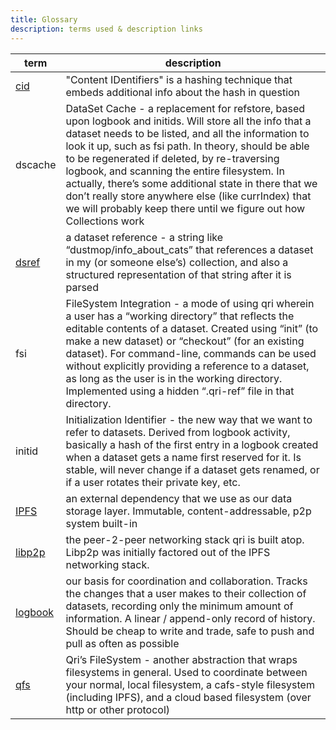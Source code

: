 ```yaml
---
title: Glossary
description: terms used & description links
---
```



| term | description |
| ---- | ----------- |
| [cid](https://github.com/multiformats/cid) | "Content IDentifiers" is a hashing technique that embeds additional info about the hash in question |
| dscache | DataSet Cache - a replacement for refstore, based upon logbook and initids. Will store all the info that a dataset needs to be listed, and all the information to look it up, such as fsi path. In theory, should be able to be regenerated if deleted, by re-traversing logbook, and scanning the entire filesystem. In actually, there’s some additional state in there that we don’t really store anywhere else (like currIndex) that we will probably keep there until we figure out how Collections work |
| [dsref](./concepts/references) | a dataset reference - a string like “dustmop/info_about_cats” that references a dataset in my (or someone else’s) collection, and also a structured representation of that string after it is parsed |
| fsi | FileSystem Integration - a mode of using qri wherein a user has a “working directory” that reflects the editable contents of a dataset. Created using “init” (to make a new dataset) or “checkout” (for an existing dataset). For command-line, commands can be used without explicitly providing a reference to a dataset, as long as the user is in the working directory. Implemented using a hidden “.qri-ref” file in that directory. |
| initid | Initialization Identifier - the new way that we want to refer to datasets. Derived from logbook activity, basically a hash of the first entry in a logbook created when a dataset gets a name first reserved for it. Is stable, will never change if a dataset gets renamed, or if a user rotates their private key, etc. |
| [IPFS](https://ipfs.io) | an external dependency that we use as our data storage layer. Immutable, content-addressable, p2p system built-in |
| [libp2p](https://libp2p.io) | the peer-2-peer networking stack qri is built atop. Libp2p was initially factored out of the IPFS networking stack. |
| [logbook](./subsystems/logbook) |  our basis for coordination and collaboration. Tracks the changes that a user makes to their collection of datasets, recording only the minimum amount of information. A linear / append-only record of history. Should be cheap to write and trade, safe to push and pull as often as possible |
| [qfs](./subsystems/qfs) | Qri’s FileSystem - another abstraction that wraps filesystems in general. Used to coordinate between your normal, local filesystem, a cafs-style filesystem (including IPFS), and a cloud based filesystem (over http or other protocol) |
